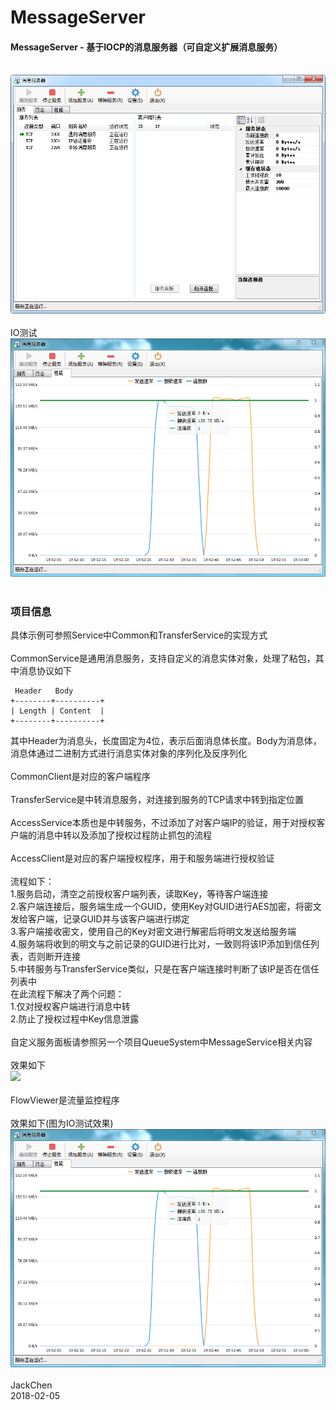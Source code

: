 ﻿# MessageServer
#### MessageServer - 基于IOCP的消息服务器（可自定义扩展消息服务）</br></br>
![](https://github.com/csa/MessageServer/blob/master/Img/MS.png)</br></br>
IO测试</br>
![](https://github.com/csa/MessageServer/blob/master/Img/Flow.png)</br></br>
### 项目信息

具体示例可参照Service中Common和TransferService的实现方式</br></br>
CommonService是通用消息服务，支持自定义的消息实体对象，处理了粘包，其中消息协议如下
```
 Header   Body
+--------+----------+
| Length | Content  |
+--------+----------+
```
其中Header为消息头，长度固定为4位，表示后面消息体长度。Body为消息体，消息体通过二进制方式进行消息实体对象的序列化及反序列化</br></br>
CommonClient是对应的客户端程序
</br></br>
TransferService是中转消息服务，对连接到服务的TCP请求中转到指定位置
</br></br>
AccessService本质也是中转服务，不过添加了对客户端IP的验证，用于对授权客户端的消息中转以及添加了授权过程防止抓包的流程
</br></br>
AccessClient是对应的客户端授权程序，用于和服务端进行授权验证</br></br>
流程如下：</br>
1.服务启动，清空之前授权客户端列表，读取Key，等待客户端连接</br>
2.客户端连接后，服务端生成一个GUID，使用Key对GUID进行AES加密，将密文发给客户端，记录GUID并与该客户端进行绑定</br>
3.客户端接收密文，使用自己的Key对密文进行解密后将明文发送给服务端</br>
4.服务端将收到的明文与之前记录的GUID进行比对，一致则将该IP添加到信任列表，否则断开连接</br>
5.中转服务与TransferService类似，只是在客户端连接时判断了该IP是否在信任列表中</br>
在此流程下解决了两个问题：</br>
1.仅对授权客户端进行消息中转</br>
2.防止了授权过程中Key信息泄露</br>
</br>
自定义服务面板请参照另一个项目QueueSystem中MessageService相关内容</br></br>
效果如下</br>
![](https://github.com/csa/MessageServer/blob/master/Img/MS2.png)</br></br>
FlowViewer是流量监控程序</br></br>
效果如下(图为IO测试效果)</br>
![](https://github.com/csa/MessageServer/blob/master/Img/Flow.png)</br></br>
JackChen</br>
2018-02-05
